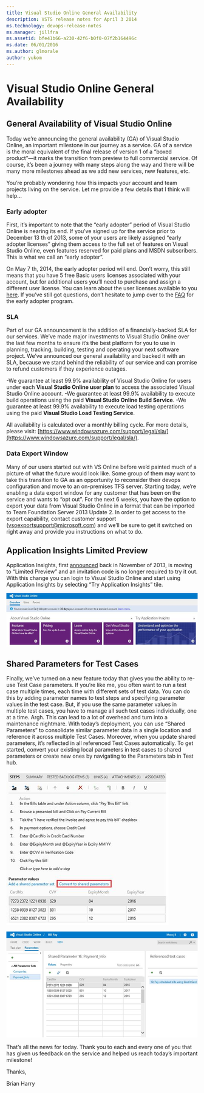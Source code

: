 ```yaml
---
title: Visual Studio Online General Availability
description: VSTS release notes for April 3 2014
ms.technology: devops-release-notes
ms.manager: jillfra
ms.assetid: bfe41b66-a230-42f6-b0f0-07f2b164496c
ms.date: 06/01/2016
ms.author: glmorale
author: yukom
---
```


# Visual Studio Online General Availability

## General Availability of Visual Studio Online

Today we’re announcing the general availability (GA) of Visual Studio Online, an important milestone in our journey as a service. GA of a service is the moral equivalent of the final release of version 1 of a “boxed product”—it marks the transition from preview to full commercial service. Of course, it’s been a journey with many steps along the way and there will be many more milestones ahead as we add new services, new features, etc.

You’re probably wondering how this impacts your account and team projects living on the service. Let me provide a few details that I think will help…

### Early adopter

First, it’s important to note that the “early adopter” period of Visual Studio Online is nearing its end. If you’ve signed up for the service prior to December 13 th of 2013, some of your users are likely assigned “early adopter licenses” giving them access to the full set of features on Visual Studio Online, even features reserved for paid plans and MSDN subscribers. This is what we call an “early adopter”.

On May 7 th, 2014, the early adopter period will end. Don’t worry, this still means that you have 5 free Basic users licenses associated with your account, but for additional users you’ll need to purchase and assign a different user license. You can learn about the user licenses available to you [here](https://visualstudio.microsoft.com/products/visual-studio-online-overview-vs). If you’ve still got questions, don’t hesitate to jump over to the [FAQ](https://visualstudio.microsoft.com/support/early-adopter-faq-vs) for the early adopter program.

### SLA

Part of our GA announcement is the addition of a financially-backed SLA for our services. We’ve made major investments to Visual Studio Online over the last few months to ensure it’s the best platform for you to use in planning, tracking, building, testing and operating your next software project. We’ve announced our general availability and backed it with an SLA, because we stand behind the reliability of our service and can promise to refund customers if they experience outages.

-We guarantee at least 99.9% availability of Visual Studio Online for users under each **Visual Studio Online user plan** to access the associated Visual Studio Online account.
-We guarantee at least 99.9% availability to execute build operations using the paid **Visual Studio Online Build Service**.
-We guarantee at least 99.9% availability to execute load testing operations using the paid **Visual Studio Load Testing Service**.

All availability is calculated over a monthly billing cycle. For more details, please visit: [https://www.windowsazure.com/support/legal/sla/](https://www.windowsazure.com/support/legal/sla/).

### Data Export Window

Many of our users started out with VS Online before we’d painted much of a picture of what the future would look like. Some group of them may want to take this transition to GA as an opportunity to reconsider their devops configuration and move to an on-premises TFS server. Starting today, we’re enabling a data export window for any customer that has been on the service and wants to “opt out”. For the next 6 weeks, you have the option to export your data from Visual Studio Online in a format that can be imported to Team Foundation Server 2013 Update 2. In order to get access to the export capability, contact customer support ([vsoexportsupport@microsoft.com](mailto:vsoexportsupport@microsoft.com)) and we’ll be sure to get it switched on right away and provide you instructions on what to do.

## Application Insights Limited Preview

Application Insights, first [announced](../2013/nov-13-team-services.md#announcing-application-insights-limited-preview) back in November of 2013, is moving to “Limited Preview” and an invitation code is no longer required to try it out. With this change you can login to Visual Studio Online and start using Application Insights by selecting “Try Application Insights” tile.

![Visual Studio Online: Try Application Insights](media/4_3_01.png)

## Shared Parameters for Test Cases

Finally, we’ve turned on a new feature today that gives you the ability to re-use Test Case parameters. If you’re like me, you often want to run a test case multiple times, each time with different sets of test data. You can do this by adding parameter names to test steps and specifying parameter values in the test case. But, if you use the same parameter values in multiple test cases, you have to manage all such test cases individually, one at a time. Argh. This can lead to a lot of overhead and turn into a maintenance nightmare. With today’s deployment, you can use “Shared Parameters” to consolidate similar parameter data in a single location and reference it across multiple Test Cases. Moreover, when you update shared parameters, it’s reflected in all referenced Test Cases automatically. To get started, convert your existing local parameters in test cases to shared parameters or create new ones by navigating to the Parameters tab in Test hub.

![convert your existing local parameters to shared parameters](media/4_3_02.png)

![Creating new shared parameters](media/4_3_03.png)

That’s all the news for today. Thank you to each and every one of you that has given us feedback on the service and helped us reach today’s important milestone!

Thanks,

Brian Harry
